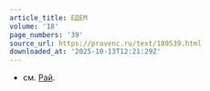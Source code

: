 ```yaml
---
article_title: ЕДЕМ
volume: '18'
page_numbers: '39'
source_url: https://pravenc.ru/text/189539.html
downloaded_at: '2025-10-13T12:21:29Z'
---
```


- см. [Рай](https://pravenc.ru/text/Рай.html).
